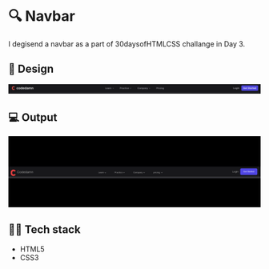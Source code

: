 # 🔍 Navbar
I degisend a navbar as a part of 30daysofHTMLCSS challange in Day 3.

## 🎨 Design
![Design of navbar](design.png)

## 💻 Output
![Output](output.png)

## 👩‍💻 Tech stack
- HTML5
- CSS3
